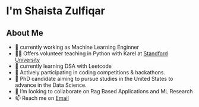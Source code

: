 <h1>I'm Shaista Zulfiqar</h1>

<h2>About Me</h2>

- 🔭 currently working as Machine Learning Enginner
- 👨‍🏫 Offers volunteer teaching in Python with Karel at <a href="https://www.linkedin.com/feed/update/urn:li:activity:7186485415325876225/">Standford University</a>
- 🌱 currently learning DSA with Leetcode
- 🌱 Actively participating in coding competitions & hackathons.
- 🌱 PhD candidate aiming to pursue studies in the United States to advance in the Data Science.
- 👯 I’m looking to collaborate on Rag Based Applications and ML Research
- 📫 Reach me on <a href="shaistazulfiqar61@gmail.com">Email</a>

 
